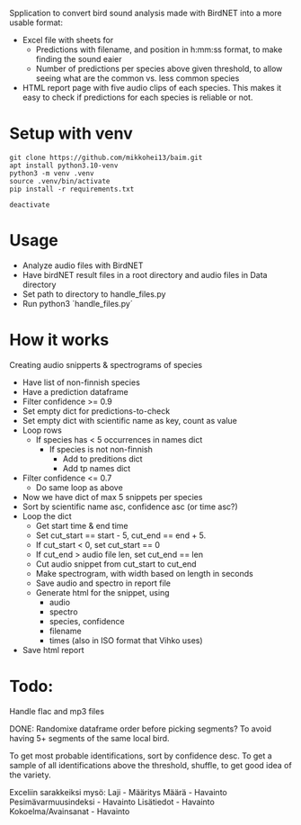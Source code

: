 

Spplication to convert bird sound analysis made with BirdNET into a more usable format:
* Excel file with sheets for
   * Predictions with filename, and position in h:mm:ss format, to make finding the sound eaier
   * Number of predictions per species above given threshold, to allow seeing what are the common vs. less common species
* HTML report page with five audio clips of each species. This makes it easy to check if predictions for each species is reliable or not.

# Setup with venv

    git clone https://github.com/mikkohei13/baim.git
    apt install python3.10-venv
    python3 -m venv .venv
    source .venv/bin/activate
    pip install -r requirements.txt

    deactivate

# Usage

- Analyze audio files with BirdNET
- Have birdNET result files in a root directory and audio files in Data directory 
- Set path to directory to handle_files.py
- Run python3 ´handle_files.py´

# How it works

Creating audio snipperts & spectrograms of species

- Have list of non-finnish species
- Have a prediction dataframe
- Filter confidence >= 0.9
- Set empty dict for predictions-to-check
- Set empty dict with scientific name as key, count as value
- Loop rows
    - If species has < 5 occurrences in names dict
        - If species is not non-finnish
            - Add to preditions dict
            - Add tp names dict
- Filter confidence <= 0.7
    - Do same loop as above
- Now we have dict of max 5 snippets per species
- Sort by scientific name asc, confidence asc (or time asc?)
- Loop the dict
    - Get start time & end time
    - Set cut_start == start - 5, cut_end == end + 5.
    - If cut_start < 0, set cut_start == 0
    - If cut_end > audio file len, set cut_end == len
    - Cut audio snippet from cut_start to cut_end
    - Make spectrogram, with width based on length in seconds
    - Save audio and spectro in report file
    - Generate html for the snippet, using
        - audio
        - spectro
        - species, confidence
        - filename
        - times (also in ISO format that Vihko uses)
- Save html report

# Todo:

Handle flac and mp3 files

DONE: Randomixe dataframe order before picking segments? To avoid having 5+ segments of the same local bird.

To get most probable identifications, sort by confidence desc.
To get a sample of all identifications above the threshold, shuffle, to get good idea of the variety.

Exceliin sarakkeiksi mysö:
Laji - Määritys	Määrä - Havainto	Pesimävarmuusindeksi - Havainto	Lisätiedot - Havainto	Kokoelma/Avainsanat - Havainto



